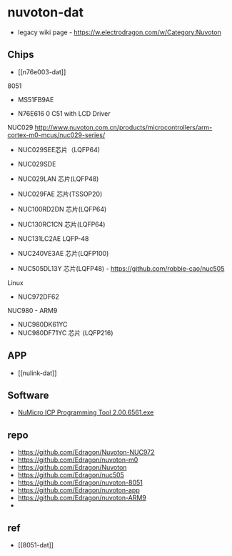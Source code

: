 
# nuvoton-dat

- legacy wiki page - https://w.electrodragon.com/w/Category:Nuvoton




## Chips 

- [[n76e003-dat]]


8051
* MS51FB9AE


* N76E616 0 C51 with LCD Driver

NUC029 
http://www.nuvoton.com.cn/products/microcontrollers/arm-cortex-m0-mcus/nuc029-series/
* NUC029SEE芯片（LQFP64)
* NUC029SDE
* NUC029LAN 芯片(LQFP48)
* NUC029FAE 芯片(TSSOP20)


* NUC100RD2DN 芯片(LQFP64)

* NUC130RC1CN 芯片(LQFP64)
* NUC131LC2AE LQFP-48

* NUC240VE3AE 芯片(LQFP100)

* NUC505DL13Y 芯片(LQFP48) - https://github.com/robbie-cao/nuc505


Linux
* NUC972DF62

NUC980 - ARM9
* NUC980DK61YC
* NUC980DF71YC 芯片 (LQFP216)

## APP 
- [[nulink-dat]]


## Software 

- [NuMicro ICP Programming Tool 2.00.6561.exe](https://electrodragon.com/NuMicro_ICP_Programming_Tool_V2.00.6561.zip)

## repo

- https://github.com/Edragon/Nuvoton-NUC972
- https://github.com/Edragon/nuvoton-m0
- https://github.com/Edragon/Nuvoton
- https://github.com/Edragon/nuc505
- https://github.com/Edragon/nuvoton-8051
- https://github.com/Edragon/nuvoton-app
- https://github.com/Edragon/nuvoton-ARM9
- 
## ref 

- [[8051-dat]]

